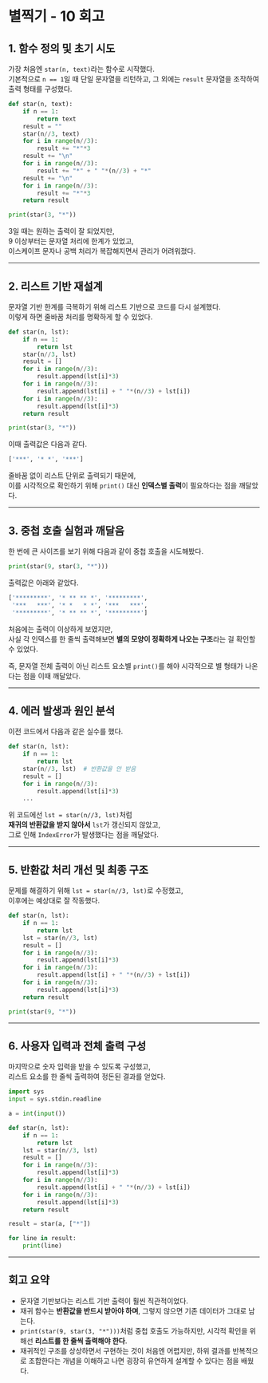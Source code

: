 # 별찍기 - 10 회고

## 1. 함수 정의 및 초기 시도

가장 처음엔 `star(n, text)`라는 함수로 시작했다.  
기본적으로 `n == 1`일 때 단일 문자열을 리턴하고, 그 외에는 `result` 문자열을 조작하여 출력 형태를 구성했다.

```python
def star(n, text):
    if n == 1:
        return text
    result = ""
    star(n//3, text)
    for i in range(n//3):
        result += "*"*3
    result += "\n"
    for i in range(n//3):
        result += "*" + " "*(n//3) + "*"
    result += "\n"
    for i in range(n//3):
        result += "*"*3
    return result

print(star(3, "*"))
```

3일 때는 원하는 출력이 잘 되었지만,  
9 이상부터는 문자열 처리에 한계가 있었고,  
이스케이프 문자나 공백 처리가 복잡해지면서 관리가 어려워졌다.

---

## 2. 리스트 기반 재설계

문자열 기반 한계를 극복하기 위해 리스트 기반으로 코드를 다시 설계했다.  
이렇게 하면 줄바꿈 처리를 명확하게 할 수 있었다.

```python
def star(n, lst):
    if n == 1:
        return lst
    star(n//3, lst)
    result = []
    for i in range(n//3):
        result.append(lst[i]*3)
    for i in range(n//3):
        result.append(lst[i] + " "*(n//3) + lst[i])
    for i in range(n//3):
        result.append(lst[i]*3)
    return result

print(star(3, "*"))
```

이때 출력값은 다음과 같다.

```python
['***', '* *', '***']
```

줄바꿈 없이 리스트 단위로 출력되기 때문에,  
이를 시각적으로 확인하기 위해 `print()` 대신 **인덱스별 출력**이 필요하다는 점을 깨달았다.

---

## 3. 중첩 호출 실험과 깨달음

한 번에 큰 사이즈를 보기 위해 다음과 같이 중첩 호출을 시도해봤다.

```python
print(star(9, star(3, "*")))
```

출력값은 아래와 같았다.

```python
['*********', '* ** ** *', '*********',
 '***   ***', '* *   * *', '***   ***',
 '*********', '* ** ** *', '*********']
```

처음에는 출력이 이상하게 보였지만,  
사실 각 인덱스를 한 줄씩 출력해보면 **별의 모양이 정확하게 나오는 구조**라는 걸 확인할 수 있었다.

즉, 문자열 전체 출력이 아닌 리스트 요소별 `print()`를 해야 시각적으로 별 형태가 나온다는 점을 이때 깨달았다.

---

## 4. 에러 발생과 원인 분석

이전 코드에서 다음과 같은 실수를 했다.

```python
def star(n, lst):
    if n == 1:
        return lst
    star(n//3, lst)  # 반환값을 안 받음
    result = []
    for i in range(n//3):
        result.append(lst[i]*3)
    ...
```

위 코드에선 `lst = star(n//3, lst)`처럼  
**재귀의 반환값을 받지 않아서** `lst`가 갱신되지 않았고,  
그로 인해 `IndexError`가 발생했다는 점을 깨달았다.

---

## 5. 반환값 처리 개선 및 최종 구조

문제를 해결하기 위해 `lst = star(n//3, lst)`로 수정했고,  
이후에는 예상대로 잘 작동했다.

```python
def star(n, lst):
    if n == 1:
        return lst
    lst = star(n//3, lst)
    result = []
    for i in range(n//3):
        result.append(lst[i]*3)
    for i in range(n//3):
        result.append(lst[i] + " "*(n//3) + lst[i])
    for i in range(n//3):
        result.append(lst[i]*3)
    return result

print(star(9, "*"))
```

---

## 6. 사용자 입력과 전체 출력 구성

마지막으로 숫자 입력을 받을 수 있도록 구성했고,  
리스트 요소를 한 줄씩 출력하여 정돈된 결과를 얻었다.

```python
import sys
input = sys.stdin.readline

a = int(input())

def star(n, lst):
    if n == 1:
        return lst
    lst = star(n//3, lst)
    result = []
    for i in range(n//3):
        result.append(lst[i]*3)
    for i in range(n//3):
        result.append(lst[i] + " "*(n//3) + lst[i])
    for i in range(n//3):
        result.append(lst[i]*3)
    return result

result = star(a, ["*"])

for line in result:
    print(line)
```

---

## 회고 요약

- 문자열 기반보다는 리스트 기반 출력이 훨씬 직관적이었다.
- 재귀 함수는 **반환값을 반드시 받아야 하며**, 그렇지 않으면 기존 데이터가 그대로 남는다.
- `print(star(9, star(3, "*")))`처럼 중첩 호출도 가능하지만, 시각적 확인을 위해선 **리스트를 한 줄씩 출력해야 한다**.
- 재귀적인 구조를 상상하면서 구현하는 것이 처음엔 어렵지만, 하위 결과를 반복적으로 조합한다는 개념을 이해하고 나면 굉장히 유연하게 설계할 수 있다는 점을 배웠다.
